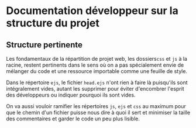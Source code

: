 # Documentation développeur sur la structure du projet

## Structure pertinente

Les fondamentaux de la répartition de projet web, les dossiers`css` et `js` à la racine, restent pertinents dans le sens où on a pas spécialement envie de mélanger du code et une ressource importable comme une feuille de style.

Dans le répertoire `ejs`, le fichier `head.ejs` n'ont rien à faire là puisqu'ils sont intégralement vides, autant les supprimer pour éviter d'encombrer l'esprit des développeurs ou indiquer pourquoi ils sont vides.

On va aussi vouloir ramifier les répertoires `js`, `ejs` et `css` au maximum pour que le chemin d'un fichier puisse nous dire à quoi il sert et minimiser la taille des commentaires et garder le code un peu plus lisible.
